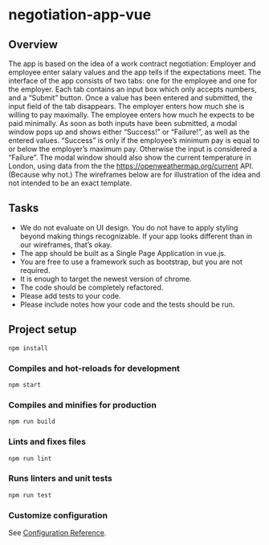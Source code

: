 # negotiation-app-vue

## Overview

The app is based on the idea of a work contract negotiation: Employer and employee enter salary values and the app tells if the expectations meet. The interface of the app consists of two tabs: one for the employee and one for the employer. Each tab contains an input box which only accepts numbers, and a “Submit” button. Once a value has been entered and submitted, the input field of the tab disappears. The employer enters how much she is willing to pay maximally. The employee enters how much he expects to be paid minimally. As soon as both inputs have been submitted, a modal window pops up and shows either “Success!” or “Failure!”, as well as the entered values. “Success” is only if the employee’s minimum pay is equal to or below the employer’s maximum pay. Otherwise the input is considered a “Failure”. The modal window should also show the current temperature in London, using data from the the https://openweathermap.org/current API. (Because why not.) The wireframes below are for illustration of the idea and not intended to be an exact template.

## Tasks

- We do not evaluate on UI design. You do not have to apply styling beyond making things recognizable. If your app looks different than in our wireframes, that’s okay.
- The app should be built as a Single Page Application in vue.js.
- You are free to use a framework such as bootstrap, but you are not required.
- It is enough to target the newest version of chrome.
- The code should be completely refactored.
- Please add tests to your code.
- Please include notes how your code and the tests should be run.

## Project setup

```
npm install
```

### Compiles and hot-reloads for development

```
npm start
```

### Compiles and minifies for production

```
npm run build
```

### Lints and fixes files

```
npm run lint
```

### Runs linters and unit tests

```
npm run test
```

### Customize configuration

See [Configuration Reference](https://cli.vuejs.org/config/).
